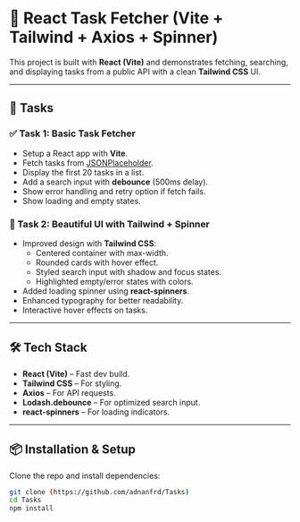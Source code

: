# 📝 React Task Fetcher (Vite + Tailwind + Axios + Spinner)

This project is built with **React (Vite)** and demonstrates fetching, searching, and displaying tasks from a public API with a clean **Tailwind CSS** UI.

---

## 🚀 Tasks

### ✅ Task 1: Basic Task Fetcher
- Setup a React app with **Vite**.
- Fetch tasks from [JSONPlaceholder](https://jsonplaceholder.typicode.com/todos).
- Display the first 20 tasks in a list.
- Add a search input with **debounce** (500ms delay).
- Show error handling and retry option if fetch fails.
- Show loading and empty states.

### 🎨 Task 2: Beautiful UI with Tailwind + Spinner
- Improved design with **Tailwind CSS**:
  - Centered container with max-width.
  - Rounded cards with hover effect.
  - Styled search input with shadow and focus states.
  - Highlighted empty/error states with colors.
- Added loading spinner using **react-spinners**.
- Enhanced typography for better readability.
- Interactive hover effects on tasks.

---

## 🛠️ Tech Stack
- **React (Vite)** – Fast dev build.
- **Tailwind CSS** – For styling.
- **Axios** – For API requests.
- **Lodash.debounce** – For optimized search input.
- **react-spinners** – For loading indicators.

---

## 📦 Installation & Setup

Clone the repo and install dependencies:

```bash
git clone (https://github.com/adnanfrd/Tasks)
cd Tasks
npm install
